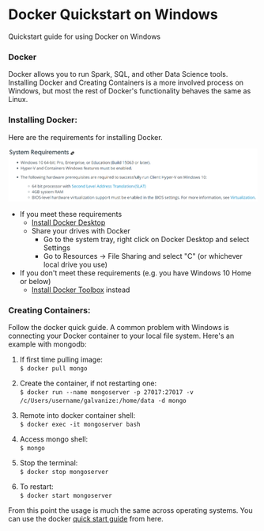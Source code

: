 # Docker Quickstart on Windows
Quickstart guide for using Docker on Windows

### Docker
Docker allows you to run Spark, SQL, and other Data Science tools. Installing Docker and Creating Containers is a more involved process on Windows, but most the rest of Docker's functionality behaves the same as Linux. 

### Installing Docker:
Here are the requirements for installing Docker. 


![Docker Requirements](https://github.com/AustinPenner/Docker-Quickstart-on-Windows/blob/master/images/Docker%20Requirements%20(Windows).png "Docker Requirements")

* If you meet these requirements
  * [Install Docker Desktop](https://docs.docker.com/docker-for-windows/install/)
  * Share your drives with Docker
    * Go to the system tray, right click on Docker Desktop and select Settings
    * Go to Resources -> File Sharing and select "C" (or whichever local drive you use)
* If you don't meet these requirements (e.g. you have Windows 10 Home or below)
  * [Install Docker Toolbox](https://docs.docker.com/toolbox/toolbox_install_windows/) instead

### Creating Containers:
Follow the docker quick guide. A common problem with Windows is connecting your Docker container to your local file system. Here's an example with mongodb:

1) If first time pulling image:    
`$ docker pull mongo`

2) Create the container, if not restarting one:   
`$ docker run --name mongoserver -p 27017:27017 -v /c/Users/username/galvanize:/home/data -d mongo`

3) Remote into docker container shell:   
`$ docker exec -it mongoserver bash`

4) Access mongo shell:   
`$ mongo`

5) Stop the terminal:   
`$ docker stop mongoserver`

6) To restart:   
`$ docker start mongoserver`



From this point the usage is much the same across operating systems. You can use the docker [quick start guide](https://github.com/GalvanizeDataScience/lectures/blob/Austin/docker/docker_quick_guide.md) from here.
